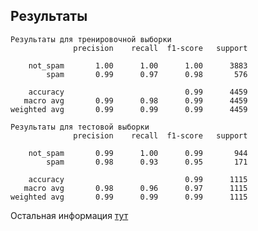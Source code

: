 ## Результаты 
    Результаты для тренировочной выборки
                  precision    recall  f1-score   support
    
        not_spam       1.00      1.00      1.00      3883
            spam       0.99      0.97      0.98       576
    
        accuracy                           0.99      4459
       macro avg       0.99      0.98      0.99      4459
    weighted avg       0.99      0.99      0.99      4459
    
    Результаты для тестовой выборки
                  precision    recall  f1-score   support
    
        not_spam       0.99      1.00      0.99       944
            spam       0.98      0.93      0.95       171
    
        accuracy                           0.99      1115
       macro avg       0.98      0.96      0.97      1115
    weighted avg       0.99      0.99      0.99      1115

Остальная информация [тут](https://github.com/in7erval/AIUS/blob/check-spam/SpamClassification/SpamClassification.ipynb) 
